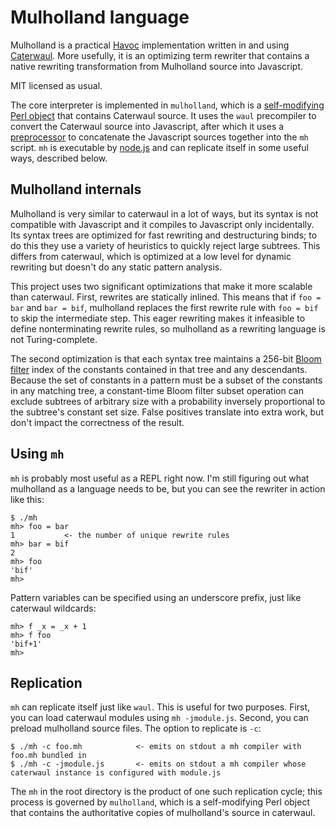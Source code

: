 # Mulholland language

Mulholland is a practical [Havoc](http://github.com/spencertipping/havoc) implementation written in and using [Caterwaul](http://github.com/spencertipping/caterwaul). More usefully, it is an
optimizing term rewriter that contains a native rewriting transformation from Mulholland source into Javascript.

MIT licensed as usual.

The core interpreter is implemented in `mulholland`, which is a [self-modifying Perl object](http://github.com/spencertipping/perl-objects) that contains Caterwaul source. It uses the `waul`
precompiler to convert the Caterwaul source into Javascript, after which it uses a [preprocessor](http://spencertipping.com/perl-objects/preprocessor.html) to concatenate the Javascript
sources together into the `mh` script. `mh` is executable by [node.js](http://nodejs.org) and can replicate itself in some useful ways, described below.

## Mulholland internals

Mulholland is very similar to caterwaul in a lot of ways, but its syntax is not compatible with Javascript and it compiles to Javascript only incidentally. Its syntax trees are optimized for
fast rewriting and destructuring binds; to do this they use a variety of heuristics to quickly reject large subtrees. This differs from caterwaul, which is optimized at a low level for
dynamic rewriting but doesn't do any static pattern analysis.

This project uses two significant optimizations that make it more scalable than caterwaul. First, rewrites are statically inlined. This means that if `foo = bar` and `bar = bif`, mulholland
replaces the first rewrite rule with `foo = bif` to skip the intermediate step. This eager rewriting makes it infeasible to define nonterminating rewrite rules, so mulholland as a rewriting
language is not Turing-complete.

The second optimization is that each syntax tree maintains a 256-bit [Bloom filter](http://en.wikipedia.org/wiki/Bloom_filter) index of the constants contained in that tree and any
descendants. Because the set of constants in a pattern must be a subset of the constants in any matching tree, a constant-time Bloom filter subset operation can exclude subtrees of arbitrary
size with a probability inversely proportional to the subtree's constant set size. False positives translate into extra work, but don't impact the correctness of the result.

## Using `mh`

`mh` is probably most useful as a REPL right now. I'm still figuring out what mulholland as a language needs to be, but you can see the rewriter in action like this:

    $ ./mh
    mh> foo = bar
    1           <- the number of unique rewrite rules
    mh> bar = bif
    2
    mh> foo
    'bif'
    mh>

Pattern variables can be specified using an underscore prefix, just like caterwaul wildcards:

    mh> f _x = _x + 1
    mh> f foo
    'bif+1'
    mh>

## Replication

`mh` can replicate itself just like `waul`. This is useful for two purposes. First, you can load caterwaul modules using `mh -jmodule.js`. Second, you can preload mulholland source files.
The option to replicate is `-c`:

    $ ./mh -c foo.mh            <- emits on stdout a mh compiler with foo.mh bundled in
    $ ./mh -c -jmodule.js       <- emits on stdout a mh compiler whose caterwaul instance is configured with module.js

The `mh` in the root directory is the product of one such replication cycle; this process is governed by `mulholland`, which is a self-modifying Perl object that contains the authoritative
copies of mulholland's source in caterwaul.
